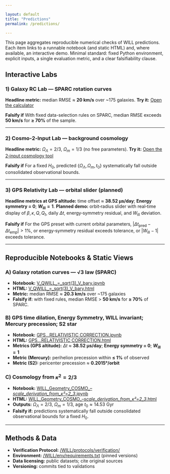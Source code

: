 ```yaml
---

layout: default
title: "Predictions"
permalink: /predictions/

---
```


This page aggregates reproducible numerical checks of WILL predictions. Each item links to a runnable notebook (and static HTML) and, where available, an interactive demo. Minimal standard: fixed Python environment, explicit inputs, a single evaluation metric, and a clear falsifiability clause.

## Interactive Labs

### 1) Galaxy RC Lab — SPARC rotation curves

**Headline metric:** median RMSE ≈ **20 km/s** over \~175 galaxies.
**Try it:** [Open the calculator](https://antonrize.github.io/WILL/calculator/)

**Falsify if**
With fixed data-selection rules on SPARC, median RMSE exceeds **50 km/s** for **≥ 70%** of the sample.

---

### 2) Cosmo‑2‑Input Lab — background cosmology

**Headline metric:** $\Omega_\Lambda = 2/3$, $\Omega_m = 1/3$ (no free parameters).
**Try it:** [Open the 2‑input cosmology tool](https://antonrize.github.io/WILL/2-input-cosmology.html)

**Falsify if**
For a fixed $H_0$, predicted $\{\Omega_\Lambda,\,\Omega_m,\,t_0\}$ systematically fall outside consolidated observational bounds.

---

### 3) GPS Relativity Lab — orbital slider (planned)

**Headline metrics at GPS altitude:** time offset ≈ **38.52 μs/day**; **Energy symmetry = 0**; **$W_{\text{ill}} = 1$**.
**Planned demo:** orbit‑radius slider with real‑time display of $\beta,\kappa,Q,Q_t$, daily $\Delta t$, energy‑symmetry residual, and $W_{\text{ill}}$ deviation.

**Falsify if**
For the GPS preset with current orbital parameters, $|\Delta t_{\text{pred}} - \Delta t_{\text{emp}}| > 1\%$, or energy‑symmetry residual exceeds tolerance, or $|W_{\text{ill}}-1|$ exceeds tolerance.

---

## Reproducible Notebooks & Static Views

### A) Galaxy rotation curves — √3 law (SPARC)

* **Notebook:** [V\_QWILL\_=\_sqrt(3)\_V\_bary.ipynb](https://antonrize.github.io/WILL/Colab%20Notebooks/V_QWILL_=_sqrt%283%29_V_bary.ipynb)
* **HTML:** [V\_QWILL\_=\_sqrt(3)\_V\_bary.html](https://antonrize.github.io/WILL/Colab%20Notebooks/V_QWILL_=_sqrt%283%29_V_bary.html)
* **Metric:** median RMSE ≈ **20.3 km/s** over \~175 galaxies
* **Falsify if:** with fixed rules, median RMSE > **50 km/s** for **≥ 70%** of SPARC.

### B) GPS time dilation, Energy Symmetry, WILL invariant; Mercury precession; S2 star

* **Notebook:** [GPS…RELATIVISTIC CORRECTION.ipynb](https://antonrize.github.io/WILL/Colab%20Notebooks/GPS%20TIME%20+PRECESSION%20OF%20MERCURY+PRECESSION%20OF%20S2%20STAR+CONSERVATION%20LAW+RELATIVISTIC%20CORRECTION.ipynb)
* **HTML:** [GPS…RELATIVISTIC CORRECTION.html](https://antonrize.github.io/WILL/Colab%20Notebooks/GPS%20TIME%20+PRECESSION%20OF%20MERCURY+PRECESSION%20OF%20S2%20STAR+CONSERVATION%20LAW+RELATIVISTIC%20CORRECTION.html)
* **Metrics (GPS altitude):** $\Delta t$ ≈ **38.52 μs/day**; **Energy symmetry = 0**; **$W_{\text{ill}} = 1$**
* **Metric (Mercury):** perihelion precession within **≤ 1%** of observed
* **Metric (S2):** pericenter precession ≈ **0.2015°/orbit**

### C) Cosmology from $\kappa^2 = 2/3$

* **Notebook:** [WILL\_Geometry\_COSMO\_–*scale\_derivation\_from\_κ²*=*2\_3*.ipynb](https://antonrize.github.io/WILL/Colab%20Notebooks/WILL_Geometry_COSMO_%E2%80%93_scale_derivation_from_%CE%BA%C2%B2_=_2_3_.ipynb)
* **HTML:** [WILL\_Geometry\_COSMO\_–*scale\_derivation\_from\_κ²*=*2\_3*.html](https://antonrize.github.io/WILL/Colab%20Notebooks/WILL_Geometry_COSMO_%E2%80%93_scale_derivation_from_%CE%BA%C2%B2_=_2_3_.html)
* **Outputs:** $\Omega_\Lambda = 2/3$, $\Omega_m = 1/3$, age $t_0 \approx 14.53$ Gyr
* **Falsify if:** predictions systematically fall outside consolidated observational bounds for a fixed $H_0$.

---

## Methods & Data

* **Verification Protocol:** [/WILL/protocols/verification/](https://antonrize.github.io/WILL/protocols/verification/)
* **Environment:** [/WILL/env/requirements.txt](https://antonrize.github.io/WILL/env/requirements.txt) (pinned versions)
* **Data licensing:** public datasets; cite original sources
* **Versioning:** commits tied to validations

